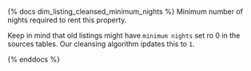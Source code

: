 {% docs dim_listing_cleansed_minimum_nights %}
Minimum number of nights required to rent this property.

Keep in mind that old listings might have `minimum nights` set
ro 0 in the sources tables. Our cleansing algorithm ipdates this
to `1`.

{% enddocs %}